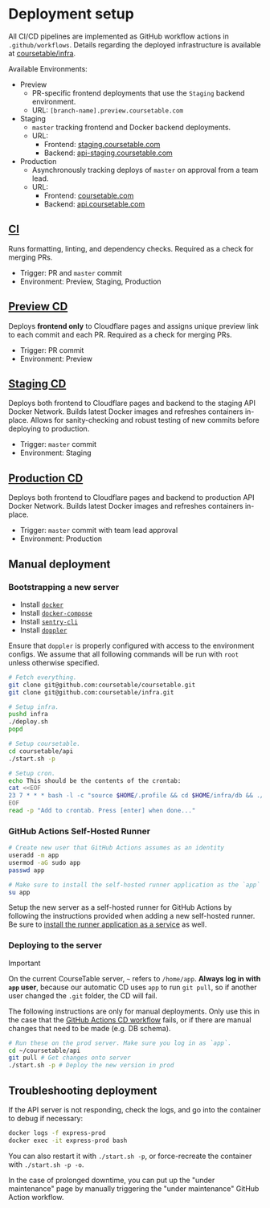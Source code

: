 # Deployment setup

All CI/CD pipelines are implemented as GitHub workflow actions in `.github/workflows`. Details regarding the deployed infrastructure is available at [coursetable/infra](https://github.com/coursetable/infra).

Available Environments:

- Preview
  - PR-specific frontend deployments that use the `Staging` backend environment.
  - URL: `[branch-name].preview.coursetable.com`
- Staging
  - `master` tracking frontend and Docker backend deployments.
    <!-- TODO: User DB is overwritten by production user data daily. -->
  - URL:
    - Frontend: [staging.coursetable.com](https://staging.coursetable.com)
    - Backend: [api-staging.coursetable.com](https://api.staging.coursetable.com/ping)
- Production
  - Asynchronously tracking deploys of `master` on approval from a team lead.
  - URL:
    - Frontend: [coursetable.com](https://coursetable.com)
    - Backend: [api.coursetable.com](https://api.coursetable.com/ping)

## [CI](../.github/workflows/ci.yml)

Runs formatting, linting, and dependency checks. Required as a check for merging PRs.

- Trigger: PR and `master` commit
- Environment: Preview, Staging, Production

## [Preview CD](../.github/workflows/preview_cd.yml)

Deploys **frontend only** to Cloudflare pages and assigns unique preview link to each commit and each PR. Required as a check for merging PRs.

- Trigger: PR commit
- Environment: Preview

## [Staging CD](../.github/workflows/staging_cd.yml)

Deploys both frontend to Cloudflare pages and backend to the staging API Docker Network. Builds latest Docker images and refreshes containers in-place. Allows for sanity-checking and robust testing of new commits before deploying to production.

- Trigger: `master` commit
- Environment: Staging

## [Production CD](../.github/workflows/cd.yml)

Deploys both frontend to Cloudflare pages and backend to production API Docker Network. Builds latest Docker images and refreshes containers in-place.

- Trigger: `master` commit with team lead approval
- Environment: Production

## Manual deployment

### Bootstrapping a new server

- Install [`docker`](https://docs.docker.com/engine/install/ubuntu/)
- Install [`docker-compose`](https://docs.docker.com/compose/install/#install-compose)
- Install [`sentry-cli`](https://docs.sentry.io/product/cli/installation/)
- Install [`doppler`](https://docs.doppler.com/docs/install-cli)

Ensure that `doppler` is properly configured with access to the environment configs. We assume that all following commands will be run with `root` unless otherwise specified.

```sh
# Fetch everything.
git clone git@github.com:coursetable/coursetable.git
git clone git@github.com:coursetable/infra.git

# Setup infra.
pushd infra
./deploy.sh
popd

# Setup coursetable.
cd coursetable/api
./start.sh -p

# Setup cron.
echo This should be the contents of the crontab:
cat <<EOF
23 7 * * * bash -l -c "source $HOME/.profile && cd $HOME/infra/db && ./cron_script.sh" 2>&1
EOF
read -p "Add to crontab. Press [enter] when done..."
```

### GitHub Actions Self-Hosted Runner

```sh
# Create new user that GitHub Actions assumes as an identity
useradd -m app
usermod -aG sudo app
passwd app

# Make sure to install the self-hosted runner application as the `app` user
su app
```

Setup the new server as a self-hosted runner for GitHub Actions by following the instructions provided when adding a new self-hosted runner. Be sure to [install the runner application as a service](https://docs.github.com/en/actions/hosting-your-own-runners/managing-self-hosted-runners/configuring-the-self-hosted-runner-application-as-a-service) as well.

### Deploying to the server

> [!IMPORTANT]
> On the current CourseTable server, `~` refers to `/home/app`. **Always log in with `app` user**, because our automatic CD uses `app` to run `git pull`, so if another user changed the `.git` folder, the CD will fail.

The following instructions are only for manual deployments. Only use this in the case that the [GitHub Actions CD workflow](https://github.com/coursetable/coursetable/actions/workflows/cd.yml) fails, or if there are manual changes that need to be made (e.g. DB schema).

```sh
# Run these on the prod server. Make sure you log in as `app`.
cd ~/coursetable/api
git pull # Get changes onto server
./start.sh -p # Deploy the new version in prod
```

## Troubleshooting deployment

If the API server is not responding, check the logs, and go into the container to debug if necessary:

```sh
docker logs -f express-prod
docker exec -it express-prod bash
```

You can also restart it with `./start.sh -p`, or force-recreate the container with `./start.sh -p -o`.

In the case of prolonged downtime, you can put up the "under maintenance" page by manually triggering the "under maintenance" GitHub Action workflow.
